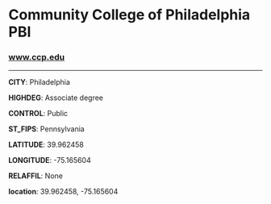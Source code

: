 # Community College of Philadelphia PBI
### www.ccp.edu
---
**CITY**: Philadelphia

**HIGHDEG**: Associate degree

**CONTROL**: Public

**ST_FIPS**: Pennsylvania

**LATITUDE**: 39.962458

**LONGITUDE**: -75.165604

**RELAFFIL**: None

**location**: 39.962458, -75.165604